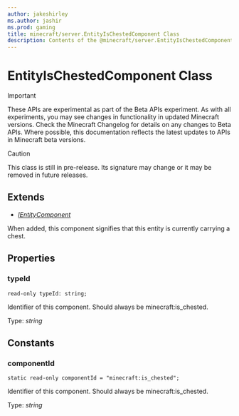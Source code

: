 ```yaml
---
author: jakeshirley
ms.author: jashir
ms.prod: gaming
title: minecraft/server.EntityIsChestedComponent Class
description: Contents of the @minecraft/server.EntityIsChestedComponent class.
---
```

# EntityIsChestedComponent Class
>[!IMPORTANT]
>These APIs are experimental as part of the Beta APIs experiment. As with all experiments, you may see changes in functionality in updated Minecraft versions. Check the Minecraft Changelog for details on any changes to Beta APIs. Where possible, this documentation reflects the latest updates to APIs in Minecraft beta versions.

> [!CAUTION]
> This class is still in pre-release.  Its signature may change or it may be removed in future releases.

## Extends
- [*IEntityComponent*](IEntityComponent.md)

When added, this component signifies that this entity is currently carrying a chest.

## Properties

### **typeId**
`read-only typeId: string;`

Identifier of this component. Should always be minecraft:is_chested.

Type: *string*

## Constants

### **componentId**
`static read-only componentId = "minecraft:is_chested";`

Identifier of this component. Should always be minecraft:is_chested.

Type: *string*
